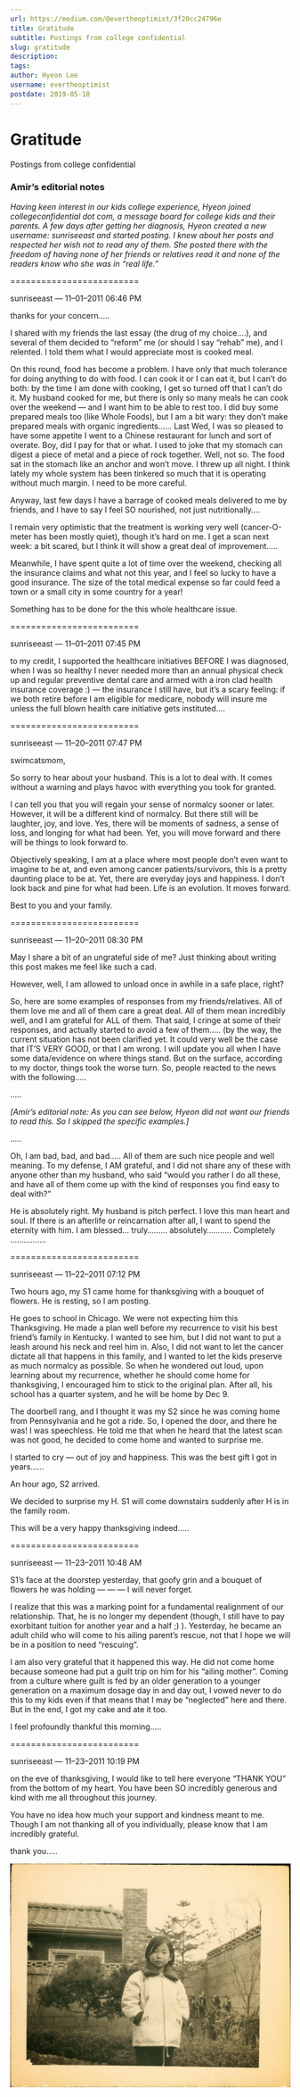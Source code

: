 ```yaml
---
url: https://medium.com/@evertheoptimist/3f20cc24796e
title: Gratitude
subtitle: Postings from college confidential
slug: gratitude
description: 
tags: 
author: Hyeon Lee
username: evertheoptimist
postdate: 2019-05-18
---
```


# Gratitude

Postings from college confidential

### Amir’s editorial notes

*Having keen interest in our kids college experience, Hyeon joined collegeconfidential dot com, a message board for college kids and their parents. A few days after getting her diagnosis, Hyeon created a new username: sunriseeast and started posting. I knew about her posts and respected her wish not to read any of them. She posted there with the freedom of having none of her friends or relatives read it and none of the readers know who she was in “real life.”*

=========================

sunriseeast — 11–01–2011 06:46 PM

thanks for your concern…..

I shared with my friends the last essay (the drug of my choice….), and several of them decided to “reform” me (or should I say “rehab” me), and I relented. I told them what I would appreciate most is cooked meal.

On this round, food has become a problem. I have only that much tolerance for doing anything to do with food. I can cook it or I can eat it, but I can’t do both: by the time I am done with cooking, I get so turned off that I can’t do it. My husband cooked for me, but there is only so many meals he can cook over the weekend — and I want him to be able to rest too. I did buy some prepared meals too (like Whole Foods), but I am a bit wary: they don’t make prepared meals with organic ingredients…… Last Wed, I was so pleased to have some appetite I went to a Chinese restaurant for lunch and sort of overate. Boy, did I pay for that or what. I used to joke that my stomach can digest a piece of metal and a piece of rock together. Well, not so. The food sat in the stomach like an anchor and won’t move. I threw up all night. I think lately my whole system has been tinkered so much that it is operating without much margin. I need to be more careful.

Anyway, last few days I have a barrage of cooked meals delivered to me by friends, and I have to say I feel SO nourished, not just nutritionally….

I remain very optimistic that the treatment is working very well (cancer-O-meter has been mostly quiet), though it’s hard on me. I get a scan next week: a bit scared, but I think it will show a great deal of improvement…..

Meanwhile, I have spent quite a lot of time over the weekend, checking all the insurance claims and what not this year, and I feel so lucky to have a good insurance. The size of the total medical expense so far could feed a town or a small city in some country for a year!

Something has to be done for the this whole healthcare issue.

=========================

sunriseeast — 11–01–2011 07:45 PM

to my credit, I supported the healthcare initiatives BEFORE I was diagnosed, when I was so healthy I never needed more than an annual physical check up and regular preventive dental care and armed with a iron clad health insurance coverage :) — the insurance I still have, but it’s a scary feeling: if we both retire before I am eligible for medicare, nobody will insure me unless the full blown health care initiative gets instituted….

=========================

sunriseeast — 11–20–2011 07:47 PM

swimcatsmom,

So sorry to hear about your husband. This is a lot to deal with. It comes without a warning and plays havoc with everything you took for granted.

I can tell you that you will regain your sense of normalcy sooner or later. However, it will be a different kind of normalcy. But there still will be laughter, joy, and love. Yes, there will be moments of sadness, a sense of loss, and longing for what had been. Yet, you will move forward and there will be things to look forward to.

Objectively speaking, I am at a place where most people don’t even want to imagine to be at, and even among cancer patients/survivors, this is a pretty daunting place to be at. Yet, there are everyday joys and happiness. I don’t look back and pine for what had been. Life is an evolution. It moves forward.

Best to you and your family.

=========================

sunriseeast — 11–20–2011 08:30 PM

May I share a bit of an ungrateful side of me? Just thinking about writing this post makes me feel like such a cad.

However, well, I am allowed to unload once in awhile in a safe place, right?

So, here are some examples of responses from my friends/relatives. All of them love me and all of them care a great deal. All of them mean incredibly well, and I am grateful for ALL of them. That said, I cringe at some of their responses, and actually started to avoid a few of them….. (by the way, the current situation has not been clarified yet. It could very well be the case that IT’S VERY GOOD, or that I am wrong. I will update you all when I have some data/evidence on where things stand. But on the surface, according to my doctor, things took the worse turn. So, people reacted to the news with the following…..

…..

*[Amir’s editorial note: As you can see below, Hyeon did not want our friends to read this. So I skipped the specific examples.]*

…..

Oh, I am bad, bad, and bad….. All of them are such nice people and well meaning. To my defense, I AM grateful, and I did not share any of these with anyone other than my husband, who said “would you rather I do all these, and have all of them come up with the kind of responses you find easy to deal with?”

He is absolutely right. My husband is pitch perfect. I love this man heart and soul. If there is an afterlife or reincarnation after all, I want to spend the eternity with him. I am blessed… truly……… absolutely……….. Completely …………….

=========================

sunriseeast — 11–22–2011 07:12 PM

Two hours ago, my S1 came home for thanksgiving with a bouquet of flowers. He is resting, so I am posting.

He goes to school in Chicago. We were not expecting him this Thanksgiving. He made a plan well before my recurrence to visit his best friend’s family in Kentucky. I wanted to see him, but I did not want to put a leash around his neck and reel him in. Also, I did not want to let the cancer dictate all that happens in this family, and I wanted to let the kids preserve as much normalcy as possible. So when he wondered out loud, upon learning about my recurrence, whether he should come home for thanksgiving, I encouraged him to stick to the original plan. After all, his school has a quarter system, and he will be home by Dec 9.

The doorbell rang, and I thought it was my S2 since he was coming home from Pennsylvania and he got a ride. So, I opened the door, and there he was! I was speechless. He told me that when he heard that the latest scan was not good, he decided to come home and wanted to surprise me.

I started to cry — out of joy and happiness. This was the best gift I got in years……

An hour ago, S2 arrived.

We decided to surprise my H. S1 will come downstairs suddenly after H is in the family room.

This will be a very happy thanksgiving indeed…..

=========================

sunriseeast — 11–23–2011 10:48 AM

S1’s face at the doorstep yesterday, that goofy grin and a bouquet of flowers he was holding — — — I will never forget.

I realize that this was a marking point for a fundamental realignment of our relationship. That, he is no longer my dependent (though, I still have to pay exorbitant tuition for another year and a half ;) ). Yesterday, he became an adult child who will come to his ailing parent’s rescue, not that I hope we will be in a position to need “rescuing”.

I am also very grateful that it happened this way. He did not come home because someone had put a guilt trip on him for his “ailing mother”. Coming from a culture where guilt is fed by an older generation to a younger generation on a maximum dosage day in and day out, I vowed never to do this to my kids even if that means that I may be “neglected” here and there. But in the end, I got my cake and ate it too.

I feel profoundly thankful this morning…..

=========================

sunriseeast — 11–23–2011 10:19 PM

on the eve of thanksgiving, I would like to tell here everyone “THANK YOU” from the bottom of my heart. You have been SO incredibly generous and kind with me all throughout this journey.

You have no idea how much your support and kindness meant to me. Though I am not thanking all of you individually, please know that I am incredibly grateful.

thank you…..

![Somewhere in Korea, sometime in the 60s](./assets/1*kzBAabFNYx72dSjcVVLgzg.png)


